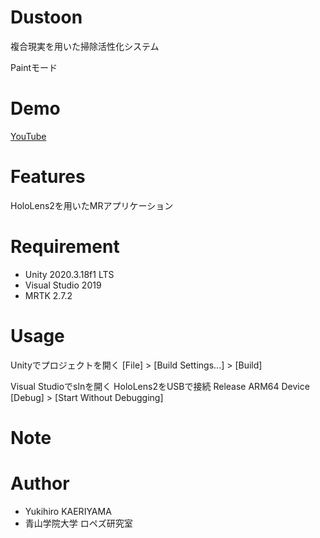 # Dustoon

複合現実を用いた掃除活性化システム

Paintモード

# Demo

[YouTube](https://youtu.be/msgvNG8r6ms)

# Features

HoloLens2を用いたMRアプリケーション

# Requirement

* Unity 2020.3.18f1 LTS
* Visual Studio 2019
* MRTK 2.7.2

# Usage

Unityでプロジェクトを開く
\[File\] > \[Build Settings...\] > \[Build\]

Visual Studioでslnを開く
HoloLens2をUSBで接続
Release ARM64 Device
\[Debug\] > \[Start Without Debugging\]

# Note


# Author

* Yukihiro KAERIYAMA
* 青山学院大学 ロペズ研究室
